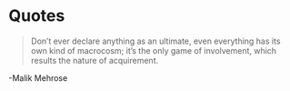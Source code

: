 # Quotes

>Don’t ever declare anything as an ultimate, even everything has its own kind of macrocosm; it’s the only game of involvement, which results the nature of acquirement.

-Malik Mehrose
